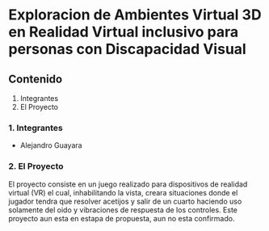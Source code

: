 # Exploracion de Ambientes Virtual 3D en Realidad Virtual inclusivo para personas con Discapacidad Visual

## Contenido
1. Integrantes
2. El Proyecto

### 1. Integrantes
- Alejandro Guayara

### 2. El Proyecto
El proyecto consiste en un juego realizado para dispositivos de realidad virtual (VR) el cual, inhabilitando la vista, creara situaciones donde el jugador tendra que resolver acetijos y salir de un cuarto haciendo uso solamente del oido y vibraciones de respuesta de los controles. Este proyecto aun esta en estapa de propuesta, aun no esta confirmado.
